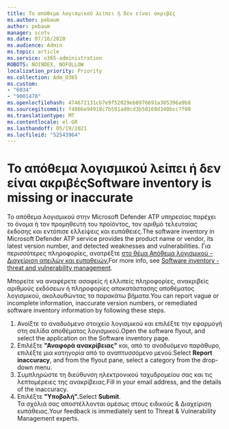 ```yaml
---
title: Το απόθεμα λογισμικού λείπει ή δεν είναι ακριβές
ms.author: pebaum
author: pebaum
manager: scotv
ms.date: 07/16/2020
ms.audience: Admin
ms.topic: article
ms.service: o365-administration
ROBOTS: NOINDEX, NOFOLLOW
localization_priority: Priority
ms.collection: Adm_O365
ms.custom:
- "6034"
- "9001470"
ms.openlocfilehash: 474672131cb7e9f52029eb8976691a305396a9b8
ms.sourcegitcommit: f4866e94918c7b591ad0cd3b58169d340bcc7f00
ms.translationtype: MT
ms.contentlocale: el-GR
ms.lasthandoff: 05/19/2021
ms.locfileid: "52543964"
---
```

# <a name="software-inventory-is-missing-or-inaccurate"></a><span data-ttu-id="677a1-102">Το απόθεμα λογισμικού λείπει ή δεν είναι ακριβές</span><span class="sxs-lookup"><span data-stu-id="677a1-102">Software inventory is missing or inaccurate</span></span>

<span data-ttu-id="677a1-103">Το απόθεμα λογισμικού στην Microsoft Defender ATP υπηρεσίας παρέχει το όνομα ή τον προμηθευτή του προϊόντος, τον αριθμό τελευταίας έκδοσης και εντόπισε ελλείψεις και ευπάθειες.</span><span class="sxs-lookup"><span data-stu-id="677a1-103">The software inventory in Microsoft Defender ATP service provides the product name or vendor, its latest version number, and detected weaknesses and vulnerabilities.</span></span> <span data-ttu-id="677a1-104">Για περισσότερες πληροφορίες, ανατρέξτε [στο θέμα Απόθεμα λογισμικού - Διαχείριση απειλών και ευπαθειών.](/windows/security/threat-protection/microsoft-defender-atp/tvm-software-inventory)</span><span class="sxs-lookup"><span data-stu-id="677a1-104">For more info, see [Software inventory - threat and vulnerability management](/windows/security/threat-protection/microsoft-defender-atp/tvm-software-inventory).</span></span>

<span data-ttu-id="677a1-105">Μπορείτε να αναφέρετε ασαφείς ή ελλιπείς πληροφορίες, ανακριβείς αριθμούς εκδόσεων ή πληροφορίες αποκατάστασης αποθέματος λογισμικού, ακολουθώντας τα παρακάτω βήματα.</span><span class="sxs-lookup"><span data-stu-id="677a1-105">You can report vague or incomplete information, inaccurate version numbers, or remediated software inventory information by following these steps.</span></span>  

1. <span data-ttu-id="677a1-106">Ανοίξτε το αναδυόμενο στοιχείο λογισμικού και επιλέξτε την εφαρμογή στη σελίδα αποθέματος λογισμικού.</span><span class="sxs-lookup"><span data-stu-id="677a1-106">Open the software flyout, and select the application on the Software inventory page.</span></span>
2. <span data-ttu-id="677a1-107">Επιλέξτε **"Αναφορά ανακρίβειας"** και, από το αναδυόμενο παράθυρο, επιλέξτε μια κατηγορία από το αναπτυσσόμενο μενού.</span><span class="sxs-lookup"><span data-stu-id="677a1-107">Select **Report inaccuracy**, and from the flyout pane, select a category from the drop-down menu.</span></span>
3. <span data-ttu-id="677a1-108">Συμπληρώστε τη διεύθυνση ηλεκτρονικού ταχυδρομείου σας και τις λεπτομέρειες της ανακρίβειας.</span><span class="sxs-lookup"><span data-stu-id="677a1-108">Fill in your email address, and the details of the inaccuracy.</span></span>
4. <span data-ttu-id="677a1-109">Επιλέξτε **"Υποβολή".**</span><span class="sxs-lookup"><span data-stu-id="677a1-109">Select **Submit**.</span></span></br>
    <span data-ttu-id="677a1-110">Τα σχόλιά σας αποστέλλονται αμέσως στους ειδικούς & Διαχείριση ευπάθειας.</span><span class="sxs-lookup"><span data-stu-id="677a1-110">Your feedback is immediately sent to Threat & Vulnerability Management experts.</span></span>